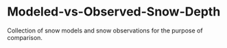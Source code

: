 # Modeled-vs-Observed-Snow-Depth
Collection of snow models and snow observations for the purpose of comparison.
